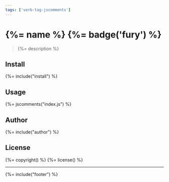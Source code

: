 ```yaml
---
tags: ['verb-tag-jscomments']
---
```

# {%= name %} {%= badge('fury') %}

> {%= description %}

## Install
{%= include("install") %}

## Usage

{%= jscomments("index.js") %}

## Author
{%= include("author") %}

## License
{%= copyright() %}
{%= license() %}

***

{%= include("footer") %}